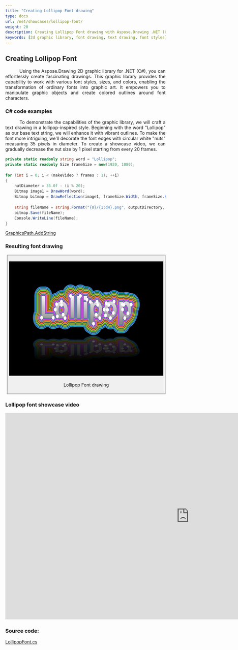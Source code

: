 ```yaml
---
title: "Creating Lollipop Font drawing"
type: docs
url: /net/showcases/lollipop-font/
weight: 20
description: Creating Lollipop Font drawing with Aspose.Drawing .NET (C#) 2d graphic library
keywords: [2d graphic library, font drawing, text drawing, font styles]
---
```


## Creating Lollipop Font

<p align='justify'>
&nbsp;&nbsp;&nbsp;&nbsp;&nbsp;&nbsp;&nbsp;&nbsp;
Using the Aspose.Drawing 2D graphic library for .NET (C#), you can effortlessly create fascinating drawings. This graphic library provides the capability to work with various font styles, sizes, and colors, enabling the transformation of ordinary fonts into graphic art. It empowers you to manipulate graphic objects and create colored outlines around font characters.
</p>

### C# code examples

<p align='justify'>
&nbsp;&nbsp;&nbsp;&nbsp;&nbsp;&nbsp;&nbsp;&nbsp;
To demonstrate the capabilities of the graphic library, we will craft a text drawing in a lollipop-inspired style. Beginning with the word "Lollipop" as our base text string, we will enhance it with vibrant outlines. To make the font more intriguing, we'll decorate the font edges with circular white "nuts" measuring 35 pixels in diameter. To create a showcase video, we can gradually decrease the nut size by 1 pixel starting from every 20 frames.
</p>

```cs
private static readonly string word = "Lollipop";
private static readonly Size frameSize = new(1920, 1080);

for (int i = 0; i < (makeVideo ? frames : 1); ++i)
{
    nutDiameter = 35.0f - (i % 20);
    Bitmap image1 = DrawWord(word);
    Bitmap bitmap = DrawReflection(image1, frameSize.Width, frameSize.Height);

    string fileName = string.Format("{0}/{1:d4}.png", outputDirectory, i + 1);
    bitmap.Save(fileName);
    Console.WriteLine(fileName);
}
```

<a href="https://reference.aspose.com/drawing/net/aspose.drawing.drawing2d/graphicspath/addstring/#addstring_2">GraphicsPath.AddString
</a>

### Resulting font drawing

<style>
   .frame {
    border: 2px solid darkgray;
    padding: 5px;
    margin: 10px 0 5px 5px;
    background: #f0f0f0;
    align-items: center;
   }
   .marginauto {
    margin: 10px auto 20px;
    display: block;
   }
   .frame figcaption {
    margin: 0 auto;
    display: flex;
    flex-direction: row;
    justify-content: center;
   }
   .container {
    display: flex;
    flex-direction: row;
    align-items: center;
    justify-content: space-around;
   }
</style>

<figure class="frame"><p>
    <img class="marginauto" src="./sample_LollipopFont.png" alt="Lollipop Font drawing" width="640" height="360"/>
<figcaption>Lollipop Font drawing</figcaption>
</p></figure>

### Lollipop font showcase video

<script type="application/ld+json">
{
    "@context": "https://schema.org/",
    "@type": "VideoObject",
    "name": "Celtic Heart figure text",
    "duration": "PT00M20S",
    "uploadDate": "2023-09-16",
    "embedUrl": "https://www.youtube.com/embed/wLFASipfdRM",
    "thumbnailUrl": "https://i9.ytimg.com/vi/wLFASipfdRM/mqdefault.jpg?sqp=CMi6oKgG-oaymwEmCMACELQB8quKqQMa8AEB-AH-CYAC0AWKAgwIABABGCggVShyMA8=&rs=AOn4CLAZ-4ZL0q8d2h17Ju3AjoWaxoCn3w",
    "description": "Creating Lollipop Font drawing with Aspose.Drawing .NET (C#) 2d graphic library",
}
</script>

<iframe width="1156" height="650" src="https://www.youtube.com/embed/wLFASipfdRM" title="Lollipop Font" frameborder="0" allow="accelerometer; autoplay; clipboard-write; encrypted-media; gyroscope; picture-in-picture; web-share" allowfullscreen></iframe>

### Source code:

<a href="https://github.com/aspose-drawing/Aspose.Drawing-for-.NET/blob/master/Examples/Showcases/Showcases/LollipopFont.cs">LollipopFont.cs</a>
